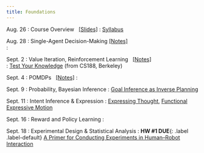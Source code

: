 ```yaml
---
title: Foundations
---
```


Aug. 26
: Course Overview &nbsp; [[Slides]](./assets/pdfs/1Lecture1-Intro.pdf)
  : [Syllabus](https://abajcsy.github.io/human-robot-interaction/syllabus/)

Aug. 28
: Single-Agent Decision-Making [[Notes]](./assets/pdfs/2Lecture2-SequentialDecisionMaking.pdf)  
  : 

Sept. 2
: Value Iteration, Reinforcement Learning &nbsp; [[Notes]](./assets/pdfs/3Lecture3-SolvingMDPs.pdf) &nbsp;   
  : [Test Your Knowledge](./assets/pdfs/TestYourKnowledge-MDPExample.pdf) (from CS188, Berkeley)

Sept. 4
: POMDPs &nbsp; [[Notes]](./assets/pdfs/4Lecture4-POMDPs.pdf)
  : 
  <!-- **HW #1 Out**{: .label .label-default} -->

Sept. 9
: Probability, Bayesian Inference 
  : [Goal Inference as Inverse Planning](https://escholarship.org/content/qt5v06n97q/qt5v06n97q.pdf)

Sept. 11
: Intent Inference & Expression
  : [Expressing Thought](https://www.leilatakayama.org/downloads/Takayama.Animation_HRI2011_prepress.pdf), [Functional Expressive Motion](https://arxiv.org/abs/2203.02091)

Sept. 16 
: Reward and Policy Learning 
  : 

Sept. 18
: Experimental Design & Statistical Analysis
  : **HW #1 DUE**{: .label .label-default} [A Primer for Conducting Experiments in Human–Robot Interaction](https://dl.acm.org/doi/pdf/10.1145/3412374) 
